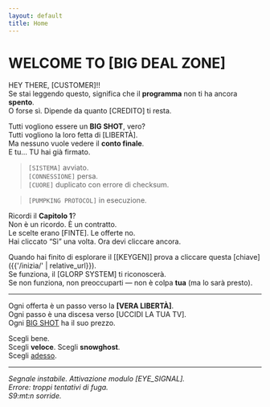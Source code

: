 ```yaml
---
layout: default
title: Home
---
```


# WELCOME TO [BIG DEAL ZONE]

HEY THERE, [CUSTOMER]!!  
Se stai leggendo questo, significa che il **programma** non ti ha ancora **spento**.  
O forse sì. Dipende da quanto [CREDITO] ti resta.

Tutti vogliono essere un **BIG SHOT**, vero?  
Tutti vogliono la loro fetta di [LIBERTÀ].  
Ma nessuno vuole vedere il **conto finale**.  
E tu… TU hai già firmato.

> `[SISTEMA]` avviato.  
> `[CONNESSIONE]` persa.  
> `[CUORE]` duplicato con errore di checksum.

> `[PUMPKING PROTOCOL]` in esecuzione.

Ricordi il **Capitolo 1**?  
Non è un ricordo. È un contratto.  
Le scelte erano [FINTE]. Le offerte no.  
Hai cliccato “Sì” una volta. Ora devi cliccare ancora.

Quando hai finito di esplorare il [[KEYGEN]] prova a cliccare questa [chiave]({{'/inizia/' | relative_url}}).  
Se funziona, il [GLORP SYSTEM] ti riconoscerà.  
Se non funziona, non preoccuparti — non è colpa **tua** (ma lo sarà presto).

---

Ogni offerta è un passo verso la **[VERA LIBERTÀ]**.  
Ogni passo è una discesa verso [UCCIDI LA TUA TV].  
Ogni [BIG SHOT](https://www.deltarune.com/sighting) ha il suo prezzo.

Scegli bene.  
Scegli **veloce**.
Scegli **snowghost**.  
Scegli [adesso](https://deltarune.com/d_a_m_n_y_o_u_t_e_n_n_a/).

---

*Segnale instabile. Attivazione modulo [EYE_SIGNAL].*  
*Errore: troppi tentativi di fuga.*  
*S9:mt:n sorride.*
